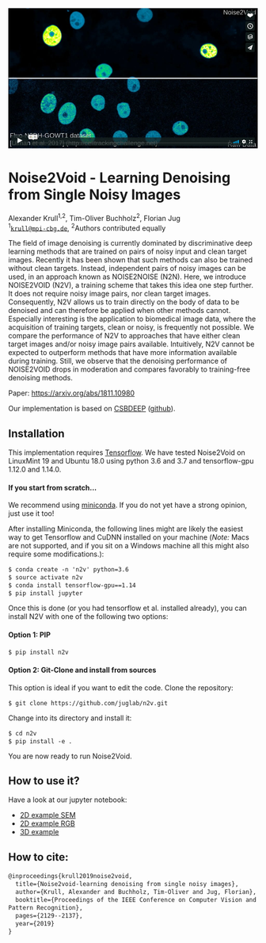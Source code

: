 [![N2V_video](img/n2v_vimeo.png)](https://vimeo.com/305045007)

# Noise2Void - Learning Denoising from Single Noisy Images
Alexander Krull<sup>1,2</sup>, Tim-Oliver Buchholz<sup>2</sup>, Florian Jug</br>
<sup>1</sup><code>krull@mpi-cbg.de</code>, <sup>2</sup>Authors contributed equally

The field of image denoising is currently dominated by discriminative deep learning methods that are trained on pairs of noisy input and clean target images. Recently it has been shown that such methods can also be trained without clean targets. Instead, independent pairs of noisy images can be used, in an approach known as NOISE2NOISE (N2N). Here, we introduce NOISE2VOID (N2V), a training scheme that takes this idea one step further. It does not require noisy image pairs, nor clean target images.  Consequently, N2V allows us to train directly on the body of data to be denoised and can therefore be applied when other methods cannot. Especially interesting is the application to biomedical image data, where the acquisition of training targets, clean or noisy, is frequently not possible.  We compare the performance of N2V to approaches that have either clean target images and/or noisy image pairs available. Intuitively, N2V cannot be expected to outperform methods that have more information available during training. Still, we observe that the denoising performance of NOISE2VOID drops in moderation and compares favorably to training-free denoising methods.

Paper: https://arxiv.org/abs/1811.10980

Our implementation is based on [CSBDEEP](http://csbdeep.bioimagecomputing.com) ([github](https://github.com/csbdeep/csbdeep)).

## Installation
This implementation requires [Tensorflow](https://www.tensorflow.org/install/).
We have tested Noise2Void on LinuxMint 19 and Ubuntu 18.0 using python 3.6 and 3.7 and tensorflow-gpu 1.12.0 and 1.14.0.

#### If you start from scratch...
We recommend using [miniconda](https://docs.conda.io/en/latest/miniconda.html).
If you do not yet have a strong opinion, just use it too!

After installing Miniconda, the following lines might are likely the easiest way to get Tensorflow and CuDNN installed on your machine (_Note:_ Macs are not supported, and if you sit on a Windows machine all this might also require some modifications.):

```
$ conda create -n 'n2v' python=3.6
$ source activate n2v
$ conda install tensorflow-gpu==1.14
$ pip install jupyter
```

Once this is done (or you had tensorflow et al. installed already), you can install N2V with one of the following two options:

#### Option 1: PIP
```
$ pip install n2v
```

#### Option 2: Git-Clone and install from sources
This option is ideal if you want to edit the code. Clone the repository:

```
$ git clone https://github.com/juglab/n2v.git
```
Change into its directory and install it:

```
$ cd n2v
$ pip install -e .
```
You are now ready to run Noise2Void.

## How to use it?
Have a look at our jupyter notebook:
* [2D example SEM](https://github.com/juglab/n2v/tree/master/examples/2D/denoising2D_SEM)
* [2D example RGB](https://github.com/juglab/n2v/tree/master/examples/2D/denoising2D_RGB)
* [3D example](https://github.com/juglab/n2v/tree/master/examples/3D)

## How to cite:
```
@inproceedings{krull2019noise2void,
  title={Noise2void-learning denoising from single noisy images},
  author={Krull, Alexander and Buchholz, Tim-Oliver and Jug, Florian},
  booktitle={Proceedings of the IEEE Conference on Computer Vision and Pattern Recognition},
  pages={2129--2137},
  year={2019}
}
```
